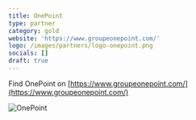 ```yaml
---
title: OnePoint
type: partner
category: gold
website: 'https://www.groupeonepoint.com/'
logo: /images/partners/logo-onepoint.png
socials: []
draft: true
---
```


Find OnePoint on [https://www.groupeonepoint.com/](https://www.groupeonepoint.com/)

![OnePoint](/images/partners/logo-onepoint.png)
